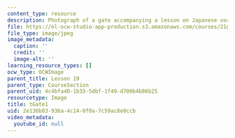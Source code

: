 ```yaml
---
content_type: resource
description: Photograph of a gate accompanying a lesson on Japanese vocabulary.
file: https://ol-ocw-studio-app-production.s3.amazonaws.com/courses/21g-504-japanese-iv-spring-2009/2e136b83936a4c140f0a7c59ac8e0ccb_tGate1.jpg
file_type: image/jpeg
image_metadata:
  caption: ''
  credit: ''
  image-alt: ''
learning_resource_types: []
ocw_type: OCWImage
parent_title: Lesson 19
parent_type: CourseSection
parent_uid: 4c4bfa40-1b33-5dbf-1f49-d700b4b86b25
resourcetype: Image
title: tGate1
uid: 2e136b83-936a-4c14-0f0a-7c59ac8e0ccb
video_metadata:
  youtube_id: null
---
```

